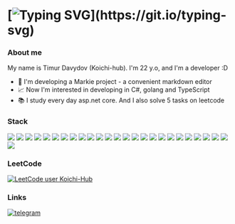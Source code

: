 # [![Typing SVG](https://readme-typing-svg.demolab.com/?color=%ffffff&lines=Hello+there!)](https://git.io/typing-svg)

### About me

My name is Timur Davydov (Koichi-hub). I'm 22 y.o, and I'm a developer :D

- 🌱 I'm developing a Markie project - a convenient markdown editor
- 📈 Now I'm interested in developing in C#, golang and TypeScript
- 📚 I study every day asp.net core. And I also solve 5 tasks on leetcode

### Stack
![](https://img.shields.io/badge/-Go-ffffff?style=for-the-badge&logo=go&logoColor=29beb0)
![](https://img.shields.io/badge/-Gin-2c3e50?style=for-the-badge&logo=gin&logoColor=ecf0f1)
![](https://img.shields.io/badge/-Gorm-2c3e50?style=for-the-badge&logo=gorm&logoColor=ecf0f1)
![](https://img.shields.io/badge/-CSharp-ffffff?style=for-the-badge&logo=csharp&logoColor=af33ff)
![](https://img.shields.io/badge/-ASP.NET_Core-2c3e50?style=for-the-badge&logo=dotnet&logoColor=af33ff)
![](https://img.shields.io/badge/-MediatR-2c3e50?style=for-the-badge&logoColor=af33ff)
![](https://img.shields.io/badge/-CQRS-2c3e50?style=for-the-badge&logoColor=af33ff)
![](https://img.shields.io/badge/-TypeScript-ffffff?style=for-the-badge&logo=typescript&logoColor=007acc)
![](https://img.shields.io/badge/-Angular-ffffff?style=for-the-badge&logo=angular&logoColor=dd1b16)
![](https://img.shields.io/badge/-NgRx-2c3e50?style=for-the-badge&logo=ngrx&logoColor=dd1b16)
![](https://img.shields.io/badge/-React-ffffff?style=for-the-badge&logo=react&logoColor=61DBFB)
![](https://img.shields.io/badge/-RTK-2c3e50?style=for-the-badge&logo=redux&logoColor=ecf0f1)
![](https://img.shields.io/badge/-MUI-2c3e50?style=for-the-badge&logo=mui&logoColor=ecf0f1)
![](https://img.shields.io/badge/-NestJS-2c3e50?style=for-the-badge&logo=nestjs&logoColor=ecf0f1)
![](https://img.shields.io/badge/-TypeORM-2c3e50?style=for-the-badge&logo=typeorm&logoColor=ecf0f1)
![](https://img.shields.io/badge/-Vite-2c3e50?style=for-the-badge&logo=vite&logoColor=ecf0f1)
![](https://img.shields.io/badge/-Arch_Linux-2c3e50?style=for-the-badge&logo=arch-linux&logoColor=ecf0f1)
![](https://img.shields.io/badge/-Docker-2c3e50?style=for-the-badge&logo=docker&logoColor=ecf0f1)
![](https://img.shields.io/badge/-Docker_Compose-2c3e50?style=for-the-badge&logo=docker&logoColor=ecf0f1)
![](https://img.shields.io/badge/-Git-2c3e50?style=for-the-badge&logo=git&logoColor=ecf0f1)
![](https://img.shields.io/badge/-PostgreSQL-2c3e50?style=for-the-badge&logo=postgresql&logoColor=ecf0f1)
![](https://img.shields.io/badge/-MySQL-2c3e50?style=for-the-badge&logo=mysql&logoColor=ecf0f1)
![](https://img.shields.io/badge/-Swagger-2c3e50?style=for-the-badge&logo=swagger&logoColor=ecf0f1)
![](https://img.shields.io/badge/-OOP-2c3e50?style=for-the-badge&logoColor=ecf0f1)
![](https://img.shields.io/badge/-SOLID-2c3e50?style=for-the-badge&logoColor=ecf0f1)
![](https://img.shields.io/badge/-Clean_Architecture-2c3e50?style=for-the-badge&logoColor=ecf0f1)

### LeetCode
[![LeetCode user Koichi-Hub](https://img.shields.io/badge/dynamic/json?style=for-the-badge&labelColor=black&color=%23ffa116&label=Solved&query=solvedOverTotal&url=https%3A%2F%2Fleetcode-badge.vercel.app%2Fapi%2Fusers%2FKoichi-Hub&logo=leetcode&logoColor=yellow)](https://leetcode.com/Koichi-Hub/)

### Links
[![telegram](https://img.shields.io/badge/-telegram-2c3e50?style=for-the-badge&logo=telegram&logoColor=ecf0f1)](https://t.me/Koichi_hub)
<!-- [![my_page](https://img.shields.io/badge/-my_page-2c3e50?style=for-the-badge&logo=react&logoColor=ecf0f1)](https://koichi-hub.github.io/Business_card) -->

<!-- ![](https://github-profile-summary-cards.vercel.app/api/cards/profile-details?username=Koichi-hub&theme=dracula)
![](https://github-profile-summary-cards.vercel.app/api/cards/repos-per-language?username=Koichi-hub&theme=dracula)
![](https://github-profile-summary-cards.vercel.app/api/cards/most-commit-language?username=Koichi-hub&theme=dracula)
![](https://github-profile-summary-cards.vercel.app/api/cards/stats?username=Koichi-hub&theme=dracula)
![](https://github-profile-summary-cards.vercel.app/api/cards/productive-time?username=Koichi-hub&theme=dracula) -->
